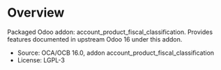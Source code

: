 # Overview

Packaged Odoo addon: account_product_fiscal_classification. Provides features documented in upstream Odoo 16 under this addon.

- Source: OCA/OCB 16.0, addon account_product_fiscal_classification
- License: LGPL-3

